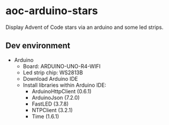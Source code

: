 # aoc-arduino-stars

Display Advent of Code stars via an arduino and some led strips.

## Dev environment

- Arduino
  - Board: ARDUINO-UNO-R4-WIFI
  - Led strip chip: WS2813B
  - Download Arduino IDE
  - Install libraries within Arduino IDE:
    - ArduinoHttpClient (0.6.1)
    - ArduinoJson (7.2.0)
    - FastLED (3.7.8)
    - NTPClient (3.2.1)
    - Time (1.6.1)
